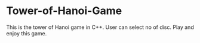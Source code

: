 # Tower-of-Hanoi-Game

This is the tower of Hanoi game in C++.
User can select no of disc.
Play and enjoy this game.
